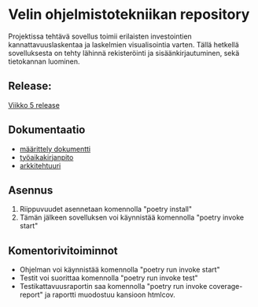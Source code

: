 # Velin ohjelmistotekniikan repository

Projektissa tehtävä sovellus toimii erilaisten investointien kannattavuuslaskentaa ja laskelmien visualisointia varten. Tällä hetkellä sovelluksesta on tehty lähinnä rekisteröinti ja sisäänkirjautuminen, sekä tietokannan luominen.

## Release:
[Viikko 5 release](https://github.com/MyVeli/ohjelmistotekniikka-harjoitustyo/releases/tag/viikko5)

## Dokumentaatio
* [määrittely dokumentti](https://github.com/MyVeli/ohjelmistotekniikka-harjoitustyo/blob/main/dokumentaatio/maarittely.md)
* [työaikakirjanpito](https://github.com/MyVeli/ohjelmistotekniikka-harjoitustyo/blob/main/tyoaikakirjanpito/tyoaika.md)
* [arkkitehtuuri](https://github.com/MyVeli/ohjelmistotekniikka-harjoitustyo/blob/main/dokumentaatio/arkkitehtuuri.md)

## Asennus
1. Riippuvuudet asennetaan komennolla "poetry install"
2. Tämän jälkeen sovelluksen voi käynnistää komennolla "poetry invoke start"

## Komentorivitoiminnot
* Ohjelman voi käynnistää komennolla "poetry run invoke start"
* Testit voi suorittaa komennolla "poetry run invoke test"
* Testikattavuusraportin saa komennolla "poetry run invoke coverage-report" ja raportti muodostuu kansioon htmlcov.

